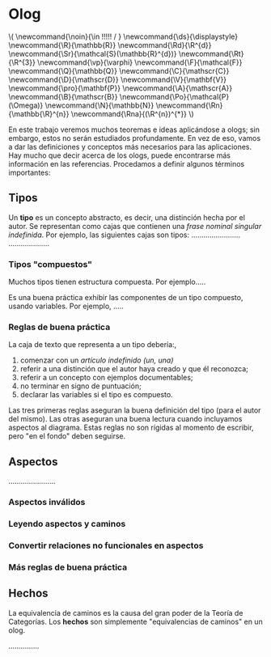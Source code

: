 # Olog

<script type="text/javascript" async src="https://cdnjs.cloudflare.com/ajax/libs/mathjax/2.7.1/MathJax.js?config=TeX-MML-AM_CHTML"> </script>

\\(
  \newcommand{\noin}{\in \!\!\!\!\! / }
  \newcommand{\ds}{\displaystyle}
  \newcommand{\R}{\mathbb{R}}
  \newcommand{\Rd}{\R^{d}}
  \newcommand{\Sr}{\mathcal{S}(\mathbb{R}^{d})}
  \newcommand{\Rt}{\R^{3}}
  \newcommand{\vp}{\varphi}
  \newcommand{\F}{\mathcal{F}}
  \newcommand{\Q}{\mathbb{Q}}
  \newcommand{\C}{\mathscr{C}}
  \newcommand{\D}{\mathscr{D}}
  \newcommand{\V}{\mathbf{V}}
  \newcommand{\pro}{\mathbf{P}}
  \newcommand{\A}{\mathscr{A}}
  \newcommand{\B}{\mathscr{B}}
  \newcommand{\Po}{\mathcal{P}(\Omega)}
  \newcommand{\N}{\mathbb{N}}
  \newcommand{\Rn}{\mathbb{\R}^{n}}
  \newcommand{\Rna}{(\R^{n})^{*}}
\\)

En este trabajo veremos muchos teoremas e ideas aplicándose a ologs; sin embargo, estos no serán estudiados profundamente. En vez de eso, vamos a dar las definiciones y conceptos más necesarios para las aplicaciones. Hay mucho que decir acerca de los ologs, puede encontrarse más información en las referencias. Procedamos a definir algunos términos importantes:

## Tipos 
Un **tipo** es un concepto abstracto, es decir, una distinción hecha por el autor. Se representan como cajas que contienen una *frase nominal singular indefinida*. Por ejemplo, las siguientes cajas son tipos: ........................
....................

### Tipos "compuestos"
Muchos tipos tienen estructura compuesta. Por ejemplo.....

Es una buena práctica exhibir las componentes de un tipo compuesto, usando variables. Por ejemplo, .....


### Reglas de buena práctica

La caja de texto que representa a un tipo debería:,
1. comenzar con un *artículo indefinido (un, una)*
2. referir a una distinción que el autor haya creado y que él reconozca;
3. referir a un concepto con ejemplos documentables;
4. no terminar en signo de puntuación;
5. declarar las variables si el tipo es compuesto. 

Las tres primeras reglas aseguran la buena definición del tipo (para el autor del mismo). Las otras aseguran una buena lectura cuando incluyamos aspectos al diagrama. Estas reglas no son rígidas al momento de escribir, pero "en el fondo" deben seguirse. 



## Aspectos

.......................


### Aspectos inválidos


### Leyendo aspectos y caminos 


### Convertir relaciones no funcionales en aspectos

### Más reglas de buena práctica


## Hechos
La equivalencia de caminos es la causa del gran poder de la Teoría de Categorías. Los **hechos** son simplemente "equivalencias de caminos" en un olog. 

...............
